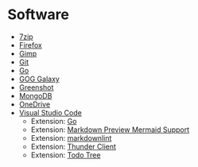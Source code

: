 # Software

- [7zip](https://www.7-zip.org/download.html)
- [Firefox](https://www.mozilla.org/de/firefox/new/)
- [Gimp](https://www.gimp.org/downloads/)
- [Git](https://git-scm.com/downloads)
- [Go](https://go.dev/dl/)
- [GOG Galaxy](https://www.gog.com/galaxy)
- [Greenshot](https://getgreenshot.org/downloads/)
- [MongoDB](https://www.mongodb.com/try/download/community)
- [OneDrive](https://www.microsoft.com/de-de/microsoft-365/onedrive/download)
- [Visual Studio Code](https://code.visualstudio.com/download)
  - Extension: [Go](https://marketplace.visualstudio.com/items?itemName=golang.Go)
  - Extension: [Markdown Preview Mermaid Support](https://marketplace.visualstudio.com/items?itemName=bierner.markdown-mermaid)
  - Extension: [markdownlint](https://marketplace.visualstudio.com/items?itemName=DavidAnson.vscode-markdownlint)
  - Extension: [Thunder Client](https://marketplace.visualstudio.com/items?itemName=rangav.vscode-thunder-client)
  - Extension: [Todo Tree](https://marketplace.visualstudio.com/items?itemName=Gruntfuggly.todo-tree)
